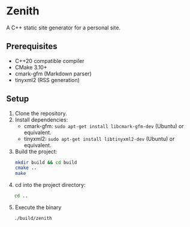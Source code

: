 # Zenith

A C++ static site generator for a personal site.

## Prerequisites
- C++20 compatible compiler
- CMake 3.10+
- cmark-gfm (Markdown parser)
- tinyxml2 (RSS generation)

## Setup
1. Clone the repository.
2. Install dependencies:
   - cmark-gfm: `sudo apt-get install libcmark-gfm-dev` (Ubuntu) or equivalent.
   - tinyxml2: `sudo apt-get install libtinyxml2-dev` (Ubuntu) or equivalent.
3. Build the project:
   ```bash
   mkdir build && cd build
   cmake ..
   make
4. cd into the project directory:
```bash
   cd ..
```
5. Execute the binary
```bash
   ./build/zenith
```